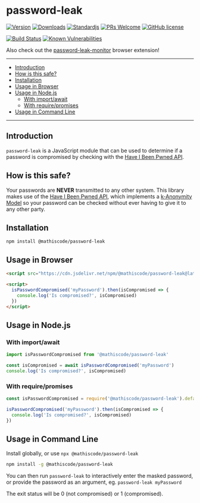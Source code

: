 <!-- markdownlint-disable MD026 -->

# password-leak <!-- omit in toc -->

[![Version](https://img.shields.io/npm/v/@mathiscode/password-leak.svg?color=blue)](https://www.npmjs.com/package/@mathiscode/password-leak)
[![Downloads](https://img.shields.io/npm/dm/@mathiscode/password-leak.svg?color=blue)](https://www.npmjs.com/package/@mathiscode/password-leak)
[![Standardjs](https://img.shields.io/badge/code_style-standard-blue.svg)](https://standardjs.com)
[![PRs Welcome](https://img.shields.io/badge/PRs-welcome-blue.svg)](https://github.com/mathiscode/password-leak/compare)
[![GitHub license](https://img.shields.io/github/license/mathiscode/password-leak.svg?color=blue)](https://github.com/mathiscode/password-leak/blob/master/LICENSE)

[![Build Status](https://travis-ci.org/mathiscode/password-leak.svg?branch=master)](https://travis-ci.org/mathiscode/password-leak)
[![Known Vulnerabilities](https://snyk.io/test/github/mathiscode/password-leak/badge.svg?targetFile=package.json)](https://snyk.io/test/github/mathiscode/password-leak?targetFile=package.json)

Also check out the [password-leak-monitor](https://github.com/mathiscode/password-leak-monitor) browser extension!

---

- [Introduction](#Introduction)
- [How is this safe?](#How-is-this-safe)
- [Installation](#Installation)
- [Usage in Browser](#Usage-in-Browser)
- [Usage in Node.js](#Usage-in-Nodejs)
  - [With import/await](#With-importawait)
  - [With require/promises](#With-requirepromises)
- [Usage in Command Line](#Usage-in-Command-Line)

---

## Introduction

`password-leak` is a JavaScript module that can be used to determine if a password is compromised by checking with the [Have I Been Pwned API](https://haveibeenpwned.com/API/).

## How is this safe?

Your passwords are **NEVER** transmitted to any other system. This library makes use of the [Have I Been Pwned API](https://haveibeenpwned.com/API/), which implements a [k-Anonymity Model](https://en.wikipedia.org/wiki/K-anonymity) so your password can be checked without ever having to give it to any other party.

## Installation

`npm install @mathiscode/password-leak`

## Usage in Browser

```html
<script src="https://cdn.jsdelivr.net/npm/@mathiscode/password-leak@latest"></script>

<script>
  isPasswordCompromised('myPassword').then(isCompromised => {
    console.log('Is compromised?', isCompromised)
  })
</script>
```

## Usage in Node.js

### With import/await

```js
import isPasswordCompromised from '@mathiscode/password-leak'

const isCompromised = await isPasswordCompromised('myPassword')
console.log('Is compromised?', isCompromised)
```

### With require/promises

```js
const isPasswordCompromised = require('@mathiscode/password-leak').default

isPasswordCompromised('myPassword').then(isCompromised => {
  console.log('Is compromised?', isCompromised)
})
```

## Usage in Command Line

Install globally, or use `npx @mathiscode/password-leak`

```sh
npm install -g @mathiscode/password-leak
```

You can then run `password-leak` to interactively enter the masked password, or provide the password as an argument, eg. `password-leak myPassword`

The exit status will be 0 (not compromised) or 1 (compromised).
